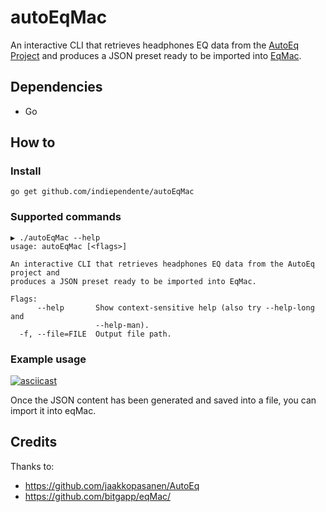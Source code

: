 # autoEqMac
An interactive CLI that retrieves headphones EQ data from the [AutoEq Project](https://github.com/jaakkopasanen/AutoEq) and produces a JSON preset ready to be imported into [EqMac](https://github.com/bitgapp/eqMac/).

## Dependencies
 - Go

## How to

### Install

`go get github.com/indiependente/autoEqMac`

### Supported commands

```
▶ ./autoEqMac --help
usage: autoEqMac [<flags>]

An interactive CLI that retrieves headphones EQ data from the AutoEq project and
produces a JSON preset ready to be imported into EqMac.

Flags:
      --help       Show context-sensitive help (also try --help-long and
                   --help-man).
  -f, --file=FILE  Output file path.
```

### Example usage

[![asciicast](https://asciinema.org/a/368415.svg)](https://asciinema.org/a/368415)

Once the JSON content has been generated and saved into a file, you can import it into eqMac.

## Credits

Thanks to:
 - https://github.com/jaakkopasanen/AutoEq
 - https://github.com/bitgapp/eqMac/
